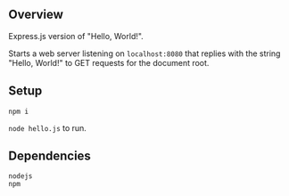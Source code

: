 ## Overview

Express.js version of "Hello, World!".

Starts a web server listening on `localhost:8080` that replies with the string
"Hello, World!" to GET requests for the document root.

## Setup

`npm i`

`node hello.js` to run.

## Dependencies

```
nodejs
npm
```
